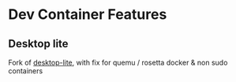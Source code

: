 # Dev Container Features

## Desktop lite

Fork of [desktop-lite](https://github.com/microsoft/vscode-dev-containers/blob/main/script-library/docs/desktop-lite.md), with fix for quemu / rosetta docker & non sudo containers
